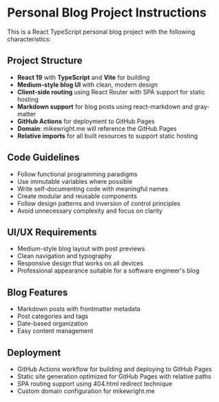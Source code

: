 <!-- Use this file to provide workspace-specific custom instructions to Copilot. For more details, visit https://code.visualstudio.com/docs/copilot/copilot-customization #_use-a-githubcopilotinstructionsmd-file -->

# Personal Blog Project Instructions

This is a React TypeScript personal blog project with the following characteristics:

## Project Structure
- **React 19** with **TypeScript** and **Vite** for building
- **Medium-style blog UI** with clean, modern design
- **Client-side routing** using React Router with SPA support for static hosting
- **Markdown support** for blog posts using react-markdown and gray-matter
- **GitHub Actions** for deployment to GitHub Pages
- **Domain**: mikewright.me will reference the GitHub Pages
- **Relative imports** for all built resources to support static hosting

## Code Guidelines
- Follow functional programming paradigms
- Use immutable variables where possible
- Write self-documenting code with meaningful names
- Create modular and reusable components
- Follow design patterns and inversion of control principles
- Avoid unnecessary complexity and focus on clarity

## UI/UX Requirements
- Medium-style blog layout with post previews
- Clean navigation and typography
- Responsive design that works on all devices
- Professional appearance suitable for a software engineer's blog

## Blog Features
- Markdown posts with frontmatter metadata
- Post categories and tags
- Date-based organization
- Easy content management

## Deployment
- GitHub Actions workflow for building and deploying to GitHub Pages
- Static site generation optimized for GitHub Pages with relative paths
- SPA routing support using 404.html redirect technique
- Custom domain configuration for mikewright.me
